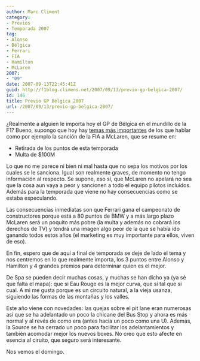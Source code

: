 ```yaml
---
author: Marc Climent
category:
- Previos
- Temporada 2007
tag:
- Alonso
- Bélgica
- Ferrari
- FIA
- Hamilton
- McLaren
2007:
- "09"
date: 2007-09-13T22:45:41Z
guid: http://f1blog.climens.net/2007/09/13/previo-gp-belgica-2007/
id: 146
title: Previo GP Bélgica 2007
url: /2007/09/13/previo-gp-belgica-2007/
---
```


¿Realmente a alguien le importa hoy el GP de Bélgica en el mundillo de la F1? Bueno, supongo que hoy hay [temas más importantes](https://www.motorpasion.com/formula1/duro-castigo-para-mclaren-pero-sus-pilotos-se-libran) de los que hablar como por ejemplo la sanción de la FIA a McLaren, que se resume en:

  * Retirada de los puntos de esta temporada
  * Multa de $100M

Lo que no me parece ni bien ni mal hasta que no sepa los motivos por los cuales se le sanciona. Igual son realmente graves, de momento no tengo información al respecto. Se supone, eso sí, que McLaren no apelará no sea que la cosa aun vaya a peor y sancionen a todo el equipo pilotos incluidos. Además para la temporada que viene no hay consecuencias como se estaba especulando.

Las consecuencias inmediatas son que Ferrari gana el campeonato de constructores porque está a 80 puntos de BMW y a más largo plazo McLaren será un poquito más pobre (la multa y además no cobrará los derechos de TV) y tendrá una imagen algo peor de la que se había ido ganando todos estos años (el marketing es muy importante para ellos, viven de eso).

En fin, espero que de aquí a final de temporada se deje de lado el tema y nos centremos en lo que realmente importa, los 3 puntos entre Alonso y Hamilton y 4 grandes premios para determinar quien es el mejor.

De Spa se pueden decir muchas cosas, y muchas se han dicho ya (ya sé que falta el mapa): que si Eau Rouge es la mejor curva, que si tal que si cual. A mi me gusta porque es un circuito natural, a la vieja usanza, siguiendo las formas de las montañas y los valles.

Este año viene con novedades: las quejas sobre el pit lane eran numerosas así que se ha adelantado un poco la chicane del Bus Stop y ahora es más normal y al revés de como era (antes hacía un poco como una U). Además, la Source se ha cerrado un poco para facilitar los adelantamientos y también acomodar mejor los nuevos boxes. No creo que esto afecte en esencia al ciruito, que seguro será interesante.

Nos vemos el domingo.